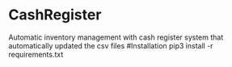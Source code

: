 # CashRegister
Automatic inventory management with cash register system that automatically updated the csv files
#Installation
pip3 install -r requirements.txt
